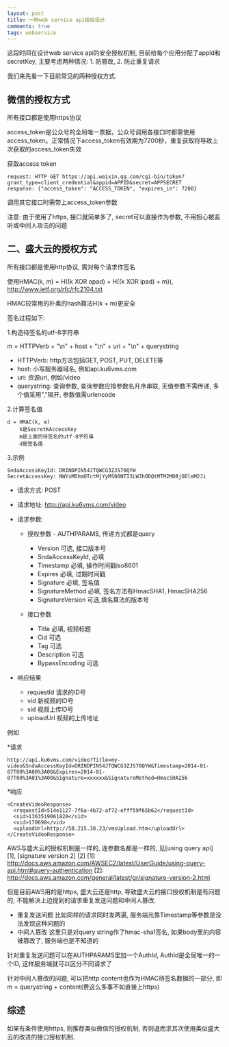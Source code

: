 ```yaml
---
layout: post
title: 一种web service api授权设计
comments: true
tags: webservice
---
```


这段时间在设计web service api的安全授权机制, 目前给每个应用分配了appId和secretKey, 主要考虑两种情况: 1. 防篡改, 2. 防止重复请求

我们来先看一下目前常见的两种授权方式.

<h2> 微信的授权方式 </h2>

所有接口都是使用https协议

access\_token是公众号的全局唯一票据，公众号调用各接口时都需使用access_token。正常情况下access_token有效期为7200秒，重复获取将导致上次获取的access_token失效

获取access token

    request: HTTP GET https://api.weixin.qq.com/cgi-bin/token?grant_type=client_credential&appid=APPID&secret=APPSECRET
    response: {"access_token": "ACCESS_TOKEN", "expires_in": 7200} 

调用其它接口时需带上access_token参数

注意: 由于使用了https, 接口就简单多了, secret可以直接作为参数, 不用担心被监听或中间人攻击的问题

<h2> 二、盛大云的授权方式 </h2>

所有接口都是使用http协议, 需对每个请求作签名

使用HMAC(k, m) = H((k XOR opad) + H((k XOR ipad) + m)), http://www.ietf.org/rfc/rfc2104.txt

HMAC较常用的朴素的hash算法H(k + m)更安全

签名过程如下:

1.构造待签名的utf-8字符串

  m = HTTPVerb + "\n" + host + "\n" + uri + "\n" + querystring

  * HTTPVerb: http方法包括GET, POST, PUT, DELETE等
  * host: 小写服务器域名, 例如api.ku6vms.com
  * uri: 资源uri, 例如/video
  * querystring: 查询参数, 查询参数应按参数名升序串联, 无值参数不需传递, 多个值采用","隔开, 参数值需urlencode

2.计算签名值

    d = HMAC(k, m)
        k是SecretKAccessKey
        m是上面的待签名的utf-8字符串
        d是签名值

3.示例

    SndaAccessKeyId: DRINDPIN54JTQWCG3ZJS70QYW
    SecretAccessKey: NWYxMDhmOTctMjYyMS00NTI3LWJhODQtMTM2MDBjODlmM2Ji

  * 请求方式: POST
  * 请求地址: http://api.ku6vms.com/video
  * 请求参数:

    + 授权参数 - AUTHPARAMS, 传递方式都是query

      - Version 可选, 接口版本号
      - SndaAccessKeyId, 必填
      - Timestamp 必填, 操作时间戳iso8601
      - Expires 必填, 过期时间戳
      - Signature 必填, 签名值
      - SignatureMethod 必填, 签名方法有HmacSHA1, HmacSHA256
      - SignatureVersion 可选,填名算法的版本号

    + 接口参数

      - Title 必填, 视频标题
      - Cid 可选
      - Tag 可选
      - Description 可选
      - BypassEncoding 可选

  * 响应结果

    + requestId 请求的ID号
    + vid 新视频的ID号
    + sid 视频上传ID号
    + uploadUrl 视频的上传地址


例如

*请求

    http://api.ku6vms.com/video?Title=my-video&SndaAccessKeyId=DRINDPIN54JTQWCG3ZJS70QYW&Timestamp=2014-01-07T00%3A00%3A00&Expires=2014-01-07T00%3A01%3A00&Signature=xxxxxx&SignatureMethod=HmacSHA256

*响应

    <CreateVideoResponse>
      <requestId>514e1127-7f6a-4b72-af72-efff59f65b62</requestId>
      <sid>1363519061820</sid>
      <vid>170698</vid>
      <uploadUrl>http://58.215.38.23/vmsUpload.htm</uploadUrl>
    </CreateVideoResponse>



AWS与盛大云的授权机制是一样的, 连参数名都是一样的, 见[using query api] [1], [signature version 2] [2]
  [1]: http://docs.aws.amazon.com/AWSEC2/latest/UserGuide/using-query-api.html#query-authentication
  [2]: http://docs.aws.amazon.com/general/latest/gr/signature-version-2.html

但是目前AWS用的是https, 盛大云还是http, 导致盛大云的接口授权机制是有问题的, 不能解决上边提到的请求重复发送问题和中间人篡改.

* 重复发送问题 比如同样的请求同时发两遍, 服务端光靠Timestamp等参数是没法发现这种问题的
* 中间人篡改 这里只是对query string作了hmac-sha1签名, 如果body里的内容被篡改了, 服务端也是不知道的

针对重复发送问题可以在AUTHPARAMS里加一个AuthId, AuthId是全局唯一的一个ID, 这样服务端就可以区分不同请求了

针对中间人篡改的问题, 可以把http content也作为HMAC待签名数据的一部分, 即m = querystring + content(费这么多事不如直接上https)

<h2> 综述 </h2>

如果有条件使用https, 则推荐类似微信的授权机制, 否则退而求其次使用类似盛大云的改进的接口授权机制.
